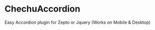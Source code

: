 ChechuAccordion
===============

Easy Accordion plugin for Zepto or Jquery (Works on Mobile &amp; Desktop)
